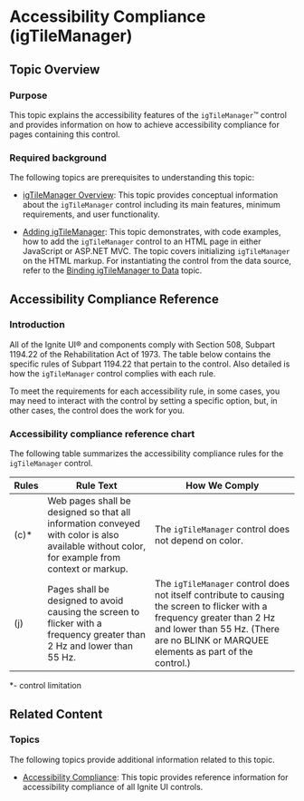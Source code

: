 ﻿<!--
|metadata|
{
    "fileName": "igtilemanager-accessibility-compliance",
    "controlName": "igTileManager",
    "tags": ["Layouts","Section 508"]
}
|metadata|
-->

# Accessibility Compliance (igTileManager)

## Topic Overview
### Purpose

This topic explains the accessibility features of the `igTileManager`™ control and provides information on how to achieve accessibility compliance for pages containing this control.

### Required background

The following topics are prerequisites to understanding this topic:

- [igTileManager Overview](igTileManager-Overview.html): This topic provides conceptual information about the `igTileManager` control including its main features, minimum requirements, and user functionality.

- [Adding igTileManager](igTileManager-Adding.html): This topic demonstrates, with code examples, how to add the `igTileManager` control to an HTML page in either JavaScript or ASP.NET MVC. The topic covers initializing `igTileManager` on the HTML markup. For instantiating the control from the data source, refer to the [Binding igTileManager to Data](igTileManager-Binding.html) topic.





## Accessibility Compliance Reference
### Introduction

All of the Ignite UI® and components comply with Section 508, Subpart 1194.22 of the Rehabilitation Act of 1973. The table below contains the specific rules of Subpart 1194.22 that pertain to the control. Also detailed is how the `igTileManager` control complies with each rule.

To meet the requirements for each accessibility rule, in some cases, you may need to interact with the control by setting a specific option, but, in other cases, the control does the work for you.

### Accessibility compliance reference chart

The following table summarizes the accessibility compliance rules for the `igTileManager` control.

Rules| Rule Text |How We Comply
---|---|---
(c)\*| Web pages shall be designed so that all information conveyed with color is also available without color, for example from context or markup.|The `igTileManager` control does not depend on color.
(j)|Pages shall be designed to avoid causing the screen to flicker with a frequency greater than 2 Hz and lower than 55 Hz.|The `igTileManager` control does not itself contribute to causing the screen to flicker with a frequency greater than 2 Hz and lower than 55 Hz. (There are no BLINK or MARQUEE elements as part of the control.)


\*- control limitation



## Related Content
### Topics

The following topics provide additional information related to this topic.

- [Accessibility Compliance](Accessibility-Compliance.html): This topic provides reference information for accessibility compliance of all Ignite UI controls.





 

 


